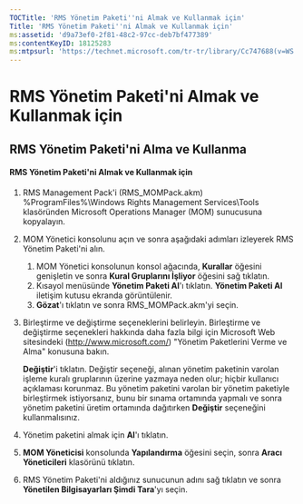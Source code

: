 ```yaml
---
TOCTitle: 'RMS Yönetim Paketi''ni Almak ve Kullanmak için'
Title: 'RMS Yönetim Paketi''ni Almak ve Kullanmak için'
ms:assetid: 'd9a73ef0-2f81-48c2-97cc-deb7bf477389'
ms:contentKeyID: 18125283
ms:mtpsurl: 'https://technet.microsoft.com/tr-tr/library/Cc747688(v=WS.10)'
---
```


RMS Yönetim Paketi'ni Almak ve Kullanmak için
=============================================

RMS Yönetim Paketi'ni Alma ve Kullanma
--------------------------------------

#### RMS Yönetim Paketi'ni Almak ve Kullanmak için

1.  RMS Management Pack'i (RMS\_MOMPack.akm) %ProgramFiles%\\Windows Rights Management Services\\Tools klasöründen Microsoft Operations Manager (MOM) sunucusuna kopyalayın.

2.  MOM Yönetici konsolunu açın ve sonra aşağıdaki adımları izleyerek RMS Yönetim Paketi'ni alın.

    1.  MOM Yönetici konsolunun konsol ağacında, **Kurallar** öğesini genişletin ve sonra **Kural Gruplarını İşliyor** öğesini sağ tıklatın.
    2.  Kısayol menüsünde **Yönetim Paketi Al**'ı tıklatın. **Yönetim Paketi Al** iletişim kutusu ekranda görüntülenir.
    3.  **Gözat**'ı tıklatın ve sonra RMS\_MOMPack.akm'yi seçin.

3.  Birleştirme ve değiştirme seçeneklerini belirleyin. Birleştirme ve değiştirme seçenekleri hakkında daha fazla bilgi için Microsoft Web sitesindeki (http://www.microsoft.com/) "Yönetim Paketlerini Verme ve Alma" konusuna bakın.

    **Değiştir**'i tıklatın. Değiştir seçeneği, alınan yönetim paketinin varolan işleme kuralı gruplarının üzerine yazmaya neden olur; hiçbir kullanıcı açıklaması korunmaz. Bu yönetim paketini varolan bir yönetim paketiyle birleştirmek istiyorsanız, bunu bir sınama ortamında yapmalı ve sonra yönetim paketini üretim ortamında dağıtırken **Değiştir** seçeneğini kullanmalısınız.

4.  Yönetim paketini almak için **Al**'ı tıklatın.

5.  **MOM Yöneticisi** konsolunda **Yapılandırma** öğesini seçin, sonra **Aracı Yöneticileri** klasörünü tıklatın.

6.  RMS Yönetim Paketi'ni aldığınız sunucunun adını sağ tıklatın ve sonra **Yönetilen Bilgisayarları Şimdi Tara**'yı seçin.
